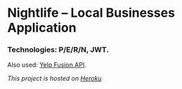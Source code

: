 # Nightlife – Local Businesses Application
### Technologies: P/E/R/N, JWT.

Also used: [Yelp Fusion API](https://www.yelp.com/developers/documentation/v3/get_started).

*This project is hosted on [Heroku](https://nightlife-bars.herokuapp.com)*
